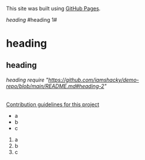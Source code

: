 This site was built using [GitHub Pages](https://pages.github.com/).

*heading*
#heading 1#
# heading
## heading
###### heading require "https://github.com/iamshacky/demo-repo/blob/main/README.md#heading-2"

[Contribution guidelines for this project](index.html)

- a
- b
- c

1. a
2. b
3. c
